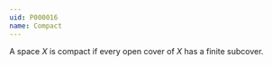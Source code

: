 ```yaml
---
uid: P000016
name: Compact
---
```

A space $X$ is compact if every open cover of $X$ has a finite subcover.


